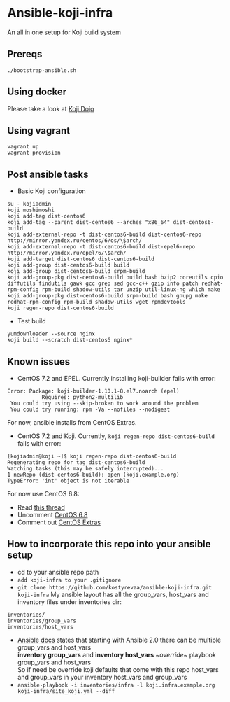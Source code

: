 # Ansible-koji-infra

An all in one setup for Koji build system

## Prereqs
`./bootstrap-ansible.sh`

## Using docker
Please take a look at [Koji Dojo](https://github.com/release-engineering/koji-dojo)

## Using vagrant

```shell
vagrant up
vagrant provision
```

## Post ansible tasks

* Basic Koji configuration

```shell
su - kojiadmin
koji moshimoshi
koji add-tag dist-centos6
koji add-tag --parent dist-centos6 --arches "x86_64" dist-centos6-build
koji add-external-repo -t dist-centos6-build dist-centos6-repo http://mirror.yandex.ru/centos/6/os/\$arch/
koji add-external-repo -t dist-centos6-build dist-epel6-repo http://mirror.yandex.ru/epel/6/\$arch/
koji add-target dist-centos6 dist-centos6-build
koji add-group dist-centos6-build build
koji add-group dist-centos6-build srpm-build
koji add-group-pkg dist-centos6-build build bash bzip2 coreutils cpio diffutils findutils gawk gcc grep sed gcc-c++ gzip info patch redhat-rpm-config rpm-build shadow-utils tar unzip util-linux-ng which make
koji add-group-pkg dist-centos6-build srpm-build bash gnupg make redhat-rpm-config rpm-build shadow-utils wget rpmdevtools
koji regen-repo dist-centos6-build
```

* Test build

```shell
yumdownloader --source nginx
koji build --scratch dist-centos6 nginx*
```

## Known issues

* CentOS 7.2 and EPEL. Currently installing koji-builder fails with error:
```shell
Error: Package: koji-builder-1.10.1-8.el7.noarch (epel)
           Requires: python2-multilib
 You could try using --skip-broken to work around the problem
 You could try running: rpm -Va --nofiles --nodigest
```
For now, ansible installs from CentOS Extras.

* CentOS 7.2 and Koji. Currently, `koji regen-repo dist-centos6-build` fails with error:
```shell
[kojiadmin@koji ~]$ koji regen-repo dist-centos6-build
Regenerating repo for tag dist-centos6-build
Watching tasks (this may be safely interrupted)...
1 newRepo (dist-centos6-build): open (koji.example.org)
TypeError: 'int' object is not iterable
```
For now use CentOS 6.8:
- Read [this thread](https://lists.fedoraproject.org/archives/list/buildsys@lists.fedoraproject.org/thread/43TEJCE3Z4ZCACCWMK74SS2CHDAYGEQD/)
- Uncomment [CentOS 6.8](https://github.com/kostyrevaa/ansible-koji-infra/blob/master/Vagrantfile#L16)
- Comment out [CentOS Extras](https://github.com/kostyrevaa/ansible-koji-infra/blob/master/Vagrantfile#L27)

## How to incorporate this repo into your ansible setup
- cd to your ansible repo path
- `add koji-infra to your .gitignore`
- `git clone https://github.com/kostyrevaa/ansible-koji-infra.git koji-infra`
My ansible layout has all the group_vars, host_vars and inventory files under inventories dir:
```
inventories/
inventories/group_vars
inventories/host_vars
```
- [Ansible docs](http://docs.ansible.com/ansible/playbooks_variables.html#variable-precedence-where-should-i-put-a-variable) states that starting with Ansible 2.0 there can be multiple group_vars and host_vars  
**inventory group_vars** and **inventory host_vars** *~override~* playbook group_vars and host_vars  
So if need be override koji defaults that come with this repo host_vars and group_vars in your inventory host_vars and group_vars  
- `ansible-playbook -i inventories/infra -l koji.infra.example.org koji-infra/site_koji.yml --diff`
